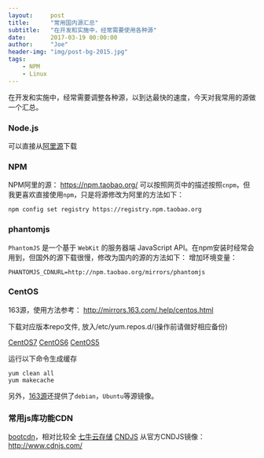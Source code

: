 ```yaml
---
layout:     post
title:      "常用国内源汇总"
subtitle:   "在开发和实施中，经常需要使用各种源"
date:       2017-03-19 00:00:00
author:     "Joe"
header-img: "img/post-bg-2015.jpg"
tags:
    - NPM
    - Linux
---
```


在开发和实施中，经常需要调整各种源，以到达最快的速度，今天对我常用的源做一个汇总。

<!-- more -->

### Node.js

可以直接从[阿里源](http://npm.taobao.org/mirrors/node)下载

### NPM

NPM阿里的源： https://npm.taobao.org/
可以按照网页中的描述按照`cnpm`，但我更喜欢直接使用`npm`，只是将源修改为阿里的方法如下：

```
npm config set registry https://registry.npm.taobao.org
```

### phantomjs

`PhantomJS` 是一个基于 `WebKit` 的服务器端 JavaScript API。在npm安装时经常会用到，但国外的源下载很慢，修改为国内的源的方法如下：
增加环境变量：

```
PHANTOMJS_CDNURL=http://npm.taobao.org/mirrors/phantomjs
```

### CentOS

163源，使用方法参考： http://mirrors.163.com/.help/centos.html

下载对应版本repo文件, 放入/etc/yum.repos.d/(操作前请做好相应备份)

[CentOS7](http://mirrors.163.com/.help/CentOS7-Base-163.repo)
[CentOS6](http://mirrors.163.com/.help/CentOS6-Base-163.repo)
[CentOS5](http://mirrors.163.com/.help/CentOS5-Base-163.repo)

运行以下命令生成缓存

```
yum clean all
yum makecache
```

另外，[163源](http://mirrors.163.com/)还提供了`debian`，`Ubuntu`等源镜像。

### 常用js库功能CDN

[bootcdn](http://www.bootcdn.cn)，相对比较全
[七牛云存储](https://www.staticfile.org/)
[CNDJS](http://www.cdnjs.cn) 从官方CNDJS镜像：http://www.cdnjs.com/

